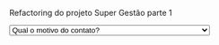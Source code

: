  Refactoring do projeto Super Gestão parte 1

<select name="motivo_contato" class="{{ $classe }}">
        <option value="">Qual o motivo do contato?</option>
        @foreach ($motivo_contatos as $key => $motivo_contato )
            <option value="{{$motivo_contato->id}}" {{old('motivo_contato') == $motivo_contato->id ? 'selected' : '' }}>{{$motivo_contato->motivo_contato}}</option>
        @endforeach
    </select>


    